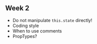 ## Week 2

* Do not manipulate `this.state` directly!
* Coding style
* When to use comments
* PropTypes?
